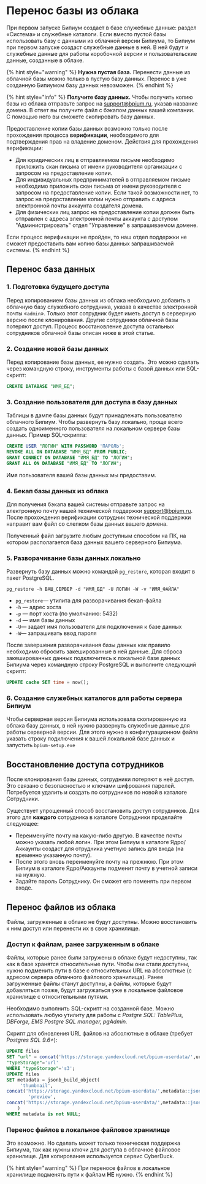 # Перенос базы из облака

При первом запуске Бипиум создает в базе служебные данные: раздел «Система» и служебные каталоги. Если вместо пустой базы использовать базу с данными из облачной версии Бипиума, то Бипиум при первом запуске создаст служебные данные в ней. В ней будут и служебные данные для работы коробочной версии и пользовательские данные, созданные в облаке.

{% hint style="warning" %}
**Нужна пустая база.** Перенести данные из облачной базы можно только в пустую базу данных. Перенос в уже созданную Бипиумом базу данных невозможен.
{% endhint %}

{% hint style="info" %}
**Получите базу данных.** Чтобы получить копию базы из облака отправьте запрос на [support@bpium.ru](mailto:support@bpium.ru), указав название домена. В ответ вы получите файл с бэкапом данных вашей компании. С помощью него вы сможете скопировать базу данных.

Предоставление копии базы данных возможно только после прохождения процесса **верификации**, необходимого для подтверждения прав на владение доменом. Действия для прохождения верификации:

* Для юридических лиц в отправляемом письме необходимо приложить скан письма от имени руководителя организации с запросом на предоставление копии.
* Для индивидуальных предпринимателей в отправляемом письме необходимо приложить скан письма от имени руководителя с запросом на предоставление копии. Если такой возможности нет, то запрос на предоставление копии нужно отправить с адреса электронной почты аккаунта создателя домена.
* Для физических лиц запрос на предоставление копии должен быть отправлен с адреса электронной почты аккаунта с доступом "Администрировать" отдел "Управление" в запрашиваемом домене.

Если процесс верификации не пройден, то наш отдел поддержки не сможет предоставить вам копию базы данных запрашиваемой системы.
{% endhint %}

## **Перенос база данных**

### **1. Подготовка будущего доступа**

Перед копированием базы данных из облака необходимо добавить в облачную базу служебного сотрудника, указав в качестве электронной почты «`admin`». Только этот сотрудник будет иметь доступ в серверную версию после клонирования. Другие сотрудники облачной базы потеряют доступ. Процесс восстановление доступа остальных сотрудников облачной базы описан ниже в этой статье.



### 2. Создание новой базы данных

Перед копирование базы данных, ее нужно создать. Это можно сделать через командную строку, инструменты работы с базой данных или SQL-скрипт:

```sql
CREATE DATABASE "ИМЯ_БД";
```

###

### 3. Создание пользователя для доступа в базу данных

Таблицы в дампе базы данных будут принадлежать пользователю облачного Бипиум. Чтобы развернуть базу локально, проще всего создать одноименного пользователя на локальном сервере базы данных. Пример SQL-скрипта:

```sql
CREATE USER "ЛОГИН" WITH PASSWORD 'ПАРОЛЬ';
REVOKE ALL ON DATABASE "ИМЯ_БД" FROM PUBLIC;
GRANT CONNECT ON DATABASE "ИМЯ_БД" TO "ЛОГИН";
GRANT ALL ON DATABASE "ИМЯ_БД" TO "ЛОГИН";
```

Имя пользователя вашей базы данных мы предоставим.



### 4. Бекап базы данных из облака

Для получения бэкапа вашей системы отправьте запрос на электронную почту нашей технической поддержки [support@bpium.ru](mailto:support@bpium.ru). После прохождения верификации сотрудник технической поддержки направит вам файл со слепком базы данных вашего домена.

Полученный файл загрузите любым доступным способом на ПК, на котором располагается база данных вашего серверного Бипиума.



### 5. Разворачивание базы данных локально

Развернуть базу данных можно командой `pg_restore`, которая входит в пакет PostgreSQL.

```
pg_restore -h ВАШ_СЕРВЕР -d "ИМЯ_БД" -U ЛОГИН -W -v "ИМЯ_ФАЙЛА"
```

* `pg_restore`— утилита для разворачивания бекап-файла
* `-h` — адрес хоста
* `-p` — порт хоста (по умолчанию: 5432)
* `-d` — имя базы данных
* `-U`— задает имя пользователя для подключения к базе данных
* `-W`— запрашивать ввод пароля

После завершения разворачивания базы данных как правило необходимо сбросить закешированные в ней данные. Для сброса закешированных данных подключитесь к локальной базе данных Бипиума через командную строку PostgreSQL и выполните следующий скрипт:

```sql
UPDATE cache SET time = now();
```



### 6. Создание служебных каталогов для работы сервера Бипиум

Чтобы серверная версия Бипиума использовала скопированную из облака базу данных, в ней нужно развернуть служебные данные для работы серверной версии. Для этого нужно в конфигурационном файле указать строку подключения к вашей локальной базе данных и запустить  `bpium-setup.exe`

## **Восстановление доступа сотрудников**

После клонирования базы данных, сотрудники потеряют в неё доступ. Это связано с безопасностью и ключами шифрования паролей. Потребуется удалить и создать по сотрудников по новой в каталоге Сотрудники.&#x20;

Существует упрощенный способ восстановить доступ сотрудников. Для этого для **каждого** сотрудника в каталоге Сотрудники проделайте следующее:

* Переименуйте почту на какую-либо другую. В качестве почты можно указать любой логин. При этом Бипиум в каталоге Ядро/Аккаунты создаст для отрудника учетную запись для входа (на временно указанную почту).
* После этого вновь переименуйте почту на прежнюю. При этом Бипиум в каталоге Ядро/Аккаунты подменит почту в учетной записи на нужную.
* Задайте пароль Сотруднику. Он сможет его поменять при первом входе.

## Перенос файлов из облака

Файлы, загруженные в облако не будут доступны. Можно восстановить к ним доступ или перенести их в свое хранилище.

### Доступ к файлам, ранее загруженным в облаке

Файлы, которые ранее были загружены в облаке будут недоступны, так как в базе хранятся относительные пути. Чтобы они стали доступны, нужно подменить пути в базе с относительных URL на абсолютные (с адресом сервера облачного файлового хранилища). Ранее загруженные файлы станут доступны, а файлы, которые будут добавляться позже, будут загружаться уже в локальное файловое хранилище с относительными путями.

Необходимо выполнить SQL-скрипт на созданной базе. Можно использовать любую утилиту для работы с _Postgre SQL: TablePlus, DBForge, EMS Postgre SQL manager, pgAdmin._

Скрипт для обновления URL файлов на абсолютные в облаке (требует _Postgres SQL 9.6+_):

```sql
UPDATE files
SET "url" = concat('https://storage.yandexcloud.net/bpium-userdata/',url),
"typeStorage"='url'
WHERE "typeStorage"='s3';
UPDATE files
SET metadata = jsonb_build_object(
     'thumbnail', 
concat('https://storage.yandexcloud.net/bpium-userdata/',metadata::json->>'thumbnail'),
        'preview', 
concat('https://storage.yandexcloud.net/bpium-userdata/',metadata::json->>'preview')
    )
WHERE metadata is not NULL;
```



### Перенос файлов в локальное файловое хранилище

Это возможно. Но сделать может только техническая поддержка Бипиума, так как нужны ключи для доступа в облачное файловое хранилище. Для копирования используется сервис CyberDuck.

{% hint style="warning" %}
При переносе файлов в локальное хранилище подменять пути к файлам **НЕ** нужно.
{% endhint %}
